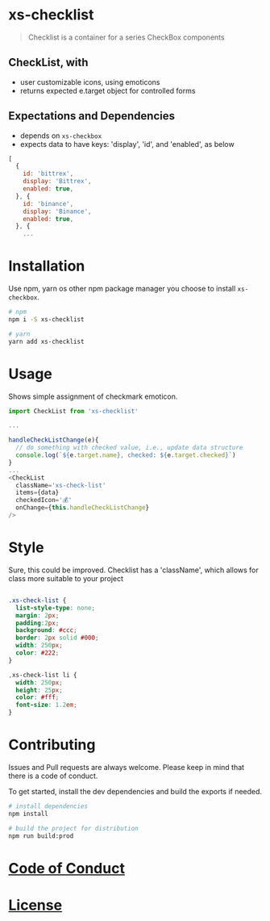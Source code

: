 # xs-checklist

> Checklist is a container for a series CheckBox components

## CheckList, with
* user customizable icons, using emoticons
* returns expected e.target object for controlled forms

## Expectations and Dependencies
* depends on `xs-checkbox`
* expects data to have keys: 'display', 'id', and 'enabled', as below

```js
[
  {
    id: 'bittrex',
    display: 'Bittrex',
    enabled: true,
  }, {
    id: 'binance',
    display: 'Binance',
    enabled: true,
  }, {
    ...
```

# Installation
Use npm, yarn os other npm package manager you choose to install `xs-checkbox`.

```sh
# npm
npm i -S xs-checklist

# yarn
yarn add xs-checklist
```

# Usage
Shows simple assignment of checkmark emoticon.

```js
import CheckList from 'xs-checklist'

...

handleCheckListChange(e){
  // do something with checked value, i.e., update data structure
  console.log(`${e.target.name}, checked: ${e.target.checked}`)
}
...
<CheckList
  className='xs-check-list'
  items={data}
  checkedIcon='💰'
  onChange={this.handleCheckListChange}
/>

```
# Style
Sure, this could be improved. Checklist has a 'className', which allows for class
more suitable to your project

```css

.xs-check-list {
  list-style-type: none;
  margin: 2px;
  padding:2px;
  background: #ccc;
  border: 2px solid #000;
  width: 250px;
  color: #222;
}

,xs-check-list li {
  width: 250px;
  height: 25px;
  color: #fff;
  font-size: 1.2em;
}
```

# Contributing

Issues and Pull requests are always welcome. Please keep in mind that there is a code of conduct.

To get started, install the dev dependencies and build the exports if needed.

```sh
# install dependencies
npm install

# build the project for distribution
npm run build:prod
```

# [Code of Conduct](CODE_OF_CONDUCT.md)

# [License](LICENSE.md)
